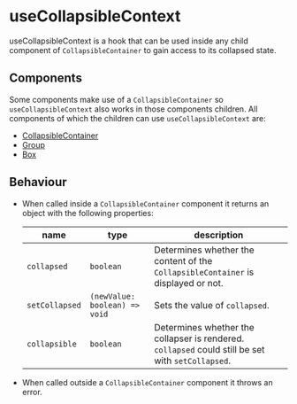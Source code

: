 # useCollapsibleContext

useCollapsibleContext is a hook that can be used inside any child component of `CollapsibleContainer` to gain access to its collapsed state.

## Components
Some components make use of a `CollapsibleContainer` so `useCollapsibleContext` also works in those components children. All components of which the children can use `useCollapsibleContext` are:
- [CollapsibleContainer](http://localhost:9009/?path=/story/molecules-collapsiblecontainer--default)
- [Group](http://localhost:9009/?path=/story/molecules-group--default) 
- [Box](http://localhost:9009/?path=/story/molecules-box--default)

## Behaviour
 - When called inside a `CollapsibleContainer` component it returns an object with the following properties:  

      | name | type |  description |
      |-----------|------------|--------|
      | `collapsed` | `boolean` | Determines whether the content of the `CollapsibleContainer` is displayed or not. | 
      | `setCollapsed` | `(newValue: boolean) => void` |  Sets the value of `collapsed`. |
      | `collapsible` | `boolean` | Determines whether the collapser is rendered. `collapsed` could still be set with `setCollapsed`. |


 - When called outside a `CollapsibleContainer` component it throws an error.  